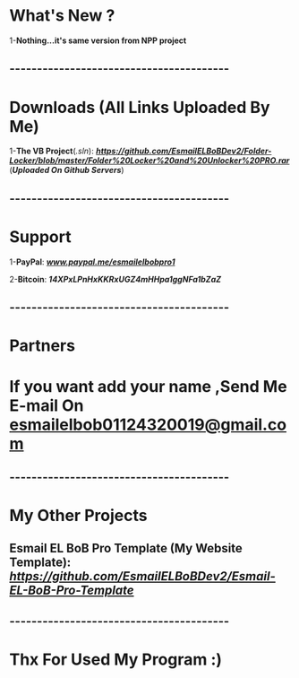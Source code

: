 # What's New ?

1-**Nothing...it's same version from NPP project**

## ----------------------------------------

# Downloads (All Links Uploaded By Me)

1-**The VB Project**(*.sln*): ***https://github.com/EsmailELBoBDev2/Folder-Locker/blob/master/Folder%20Locker%20and%20Unlocker%20PRO.rar*** (***Uploaded On Github Servers***)

## ----------------------------------------

# Support

1-**PayPal**: ***www.paypal.me/esmailelbobpro1***

2-**Bitcoin**: ***14XPxLPnHxKKRxUGZ4mHHpa1ggNFa1bZaZ***

## ----------------------------------------

# Partners

# If you want add your name ,Send Me E-mail On  **esmailelbob01124320019@gmail.com**

## ----------------------------------------

# My Other Projects

## Esmail EL BoB Pro Template (My Website Template): ***https://github.com/EsmailELBoBDev2/Esmail-EL-BoB-Pro-Template***

## ----------------------------------------

# Thx For Used My Program :)
